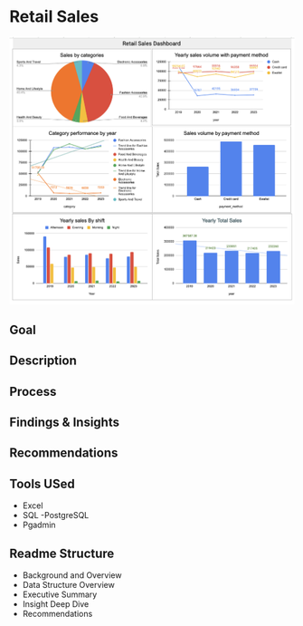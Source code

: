 # Retail Sales 
![My Project Logo](img/rs_dashboard.png)

## Goal 
## Description
## Process
## Findings & Insights
## Recommendations
## Tools USed
* Excel
* SQL -PostgreSQL
* Pgadmin


## Readme Structure
* Background and Overview
* Data Structure Overview
* Executive Summary
* Insight Deep Dive
* Recommendations
  

